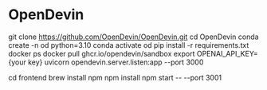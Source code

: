# OpenDevin

git clone https://github.com/OpenDevin/OpenDevin.git
cd OpenDevin
conda create -n od python=3.10
conda activate od
pip install -r requirements.txt
docker ps
docker pull ghcr.io/opendevin/sandbox
export OPENAI_API_KEY={your key}
uvicorn opendevin.server.listen:app --port 3000

cd frontend
brew install npm
npm install
npm start -- --port 3001